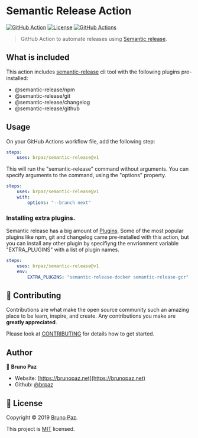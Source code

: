 # Semantic Release Action

[![GitHub Action](https://img.shields.io/badge/GitHub-Action-blue?style=for-the-badge)](https://github.com/features/actions)
[![License](https://img.shields.io/badge/License-MIT-yellow.svg?style=for-the-badge)](LICENSE)
[![GitHub Actions](https://github.com/brpaz/action-semantic-release/workflows/ci/badge.svg?style=for-the-badge)](https://github.com/brpaz/action-semantic-release/actions)

> GitHub Action to automate releases using [Semantic release](https://github.com/semantic-release/semantic-release).

## What is included

This action includes [semantic-release](https://github.com/semantic-release/semantic-release) cli tool with the following plugins pre-installed:

* @semantic-release/npm 
* @semantic-release/git 
* @semantic-release/changelog
* @semantic-release/github

## Usage

On your GitHub Actions workflow file, add the following step:

```yml
steps:
    uses: brpaz/semantic-release@v1
```

This will run the "semantic-release" command without arguments. You can specify arguments to the command, using the "options" property.

```yml
steps:
    uses: brpaz/semantic-release@v1
    with:
        options: "--branch next"
```

### Installing extra plugins.

Semantic release has a big amount of [Plugins](https://semantic-release.gitbook.io/semantic-release/extending/plugins-list). Some of the most popular plugins like npm, git and changelog came pre-installed with this action, but you can install any other plugin by specifiyng the envrionment variable "EXTRA_PLUGINS" with a list of plugin names.

```yml
steps:
    uses: brpaz/semantic-release@v1
    env:
        EXTRA_PLUGINS: "semantic-release-docker semantic-release-gcr"
```

## 🤝 Contributing

Contributions are what make the open source community such an amazing place to be learn, inspire, and create. Any contributions you make are **greatly appreciated**.

Please look at [CONTRIBUTING](CONTRIBUTING.md) for details how to get started.

## Author

👤 **Bruno Paz**

* Website: [https://brunopaz.net](https://brunopaz.net)
* Github: [@brpaz](https://github.com/brpaz)

## 📝 License

Copyright © 2019 [Bruno Paz](https://github.com/brpaz).

This project is [MIT](LICENSE) licensed.
